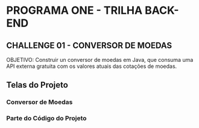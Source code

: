 # PROGRAMA ONE - TRILHA BACK-END
## CHALLENGE 01 - CONVERSOR DE MOEDAS 

OBJETIVO: Construir un conversor de moedas em Java, que consuma uma API externa gratuita com os valores atuais das cotações de moedas.

## Telas do Projeto

### Conversor de Moedas



### Parte do Código do Projeto